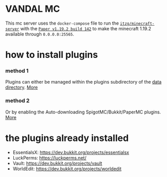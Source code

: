 # VANDAL MC

This mc server uses the `docker-compose` file to run the [`itzg/minecraft-server`](https://github.com/itzg/docker-minecraft-server) with the [`Paper v1.19.2 build 142`](https://papermc.io/downloads#Paper-1.19)
to make the  minecraft 1.19.2 available through `0.0.0.0:25565`.

# how to install plugins

### method 1
Plugins can either be managed within the plugins subdirectory of the [data directory](https://github.com/itzg/docker-minecraft-server#data-directory). [More](https://github.com/itzg/docker-minecraft-server#running-a-bukkitspigot-server)

### method 2
 
Or by enabling the Auto-downloading SpigotMC/Bukkit/PaperMC plugins. [More](https://github.com/itzg/docker-minecraft-server#auto-downloading-spigotmcbukkitpapermc-plugins)

# the plugins already installed

- EssentialsX: https://dev.bukkit.org/projects/essentialsx
- LuckPerms: https://luckperms.net/
- Vault: https://dev.bukkit.org/projects/vault
- WorldEdit: https://dev.bukkit.org/projects/worldedit